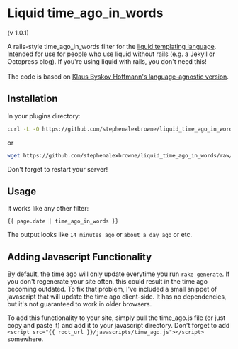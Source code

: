 Liquid time_ago_in_words
========================

(v 1.0.1)

A rails-style time_ago_in_words filter for the [liquid templating language](http://liquidmarkup.org/).
Intended for use for people who use liquid without rails (e.g. a Jekyll or Octopress blog).
If you're using liquid with rails, you don't need this!
<br/>
<br/>
The code is based on [Klaus Byskov Hoffmann's language-agnostic version](http://goo.gl/GUVDn).

## Installation

In your plugins directory:

```bash
curl -L -O https://github.com/stephenalexbrowne/liquid_time_ago_in_words/raw/master/time_ago_in_words.rb
```
or 
```bash
wget https://github.com/stephenalexbrowne/liquid_time_ago_in_words/raw/master/time_ago_in_words.rb
```
Don't forget to restart your server!

## Usage

It works like any other filter:

```liquid
{{ page.date | time_ago_in_words }}
```

The output looks like ```14 minutes ago``` or ```about a day ago``` or etc.

## Adding Javascript Functionality

By default, the time ago will only update everytime you run ```rake generate```. If you don't regenerate your site often,
this could result in the time ago becoming outdated. To fix that problem, I've included a small snippet of javascript that
will update the time ago client-side. It has no dependencies, but it's not guaranteed to work in older browsers.

To add this functionality to your site, simply pull the time_ago.js file (or just copy and paste it) and add it to
your javascript directory. Don't forget to add ```<script src="{{ root_url }}/javascripts/time_ago.js"></script>```
somewhere.
